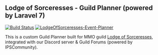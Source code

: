 ## Lodge of Sorceresses - Guild Planner (powered by Laravel 7)

[![Build Status](https://travis-ci.com/AudithSoftworks/LodgeOfSorceresses-Event-Planner.svg?branch=master)](https://travis-ci.com/AudithSoftworks/LodgeOfSorceresses-Event-Planner)
[![LodgeOfSorceresses-Event-Planner](https://img.shields.io/endpoint?url=https://dashboard.cypress.io/badge/detailed/t2yk39/master&style=flat&logo=cypress)](https://dashboard.cypress.io/projects/t2yk39/runs)

This is a custom Guild Planner built for MMO guild [Lodge of Sorceresses](https://lodgeofsorceresses.com), integrated with our Discord server & Guild Forums (powered by IPSCommunity).
